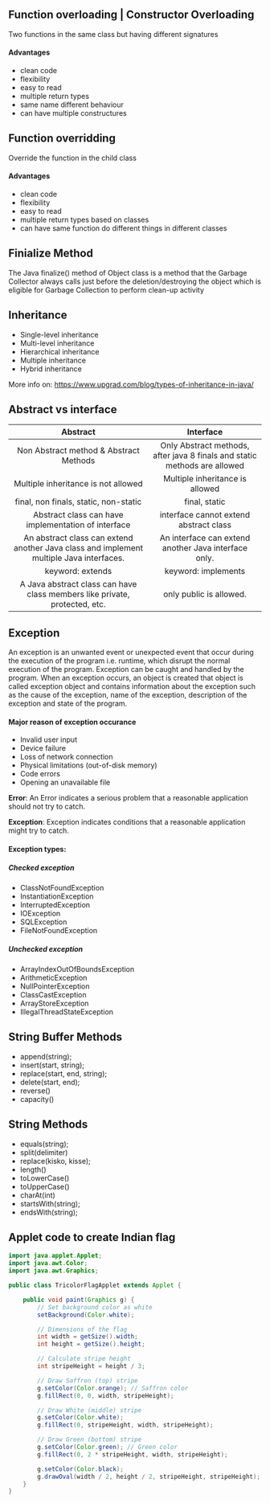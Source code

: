 ## Function overloading | Constructor Overloading

Two functions in the same class but having different signatures

#### Advantages

-   clean code
-   flexibility
-   easy to read
-   multiple return types
-   same name different behaviour
-   can have multiple constructures

## Function overridding

Override the function in the child class

#### Advantages

-   clean code
-   flexibility
-   easy to read
-   multiple return types based on classes
-   can have same function do different things in different classes

## Finialize Method

The Java finalize() method of Object class is a method that the Garbage Collector always calls just before the deletion/destroying the object which is eligible for Garbage Collection to perform clean-up activity

## Inheritance

-   Single-level inheritance
-   Multi-level inheritance
-   Hierarchical inheritance
-   Multiple inheritance
-   Hybrid inheritance

More info on: https://www.upgrad.com/blog/types-of-inheritance-in-java/

## Abstract vs interface

|                                        Abstract                                         |                                 Interface                                 |
| :-------------------------------------------------------------------------------------: | :-----------------------------------------------------------------------: |
|                         Non Abstract method & Abstract Methods                          | Only Abstract methods, after java 8 finals and static methods are allowed |
|                           Multiple inheritance is not allowed                           |                      Multiple inheritance is allowed                      |
|                          final, non finals, static, non-static                          |                               final, static                               |
|                   Abstract class can have implementation of interface                   |                  interface cannot extend abstract class                   |
| An abstract class can extend another Java class and implement multiple Java interfaces. |           An interface can extend another Java interface only.            |
|                                    keyword: extends                                     |                            keyword: implements                            |
|       A Java abstract class can have class members like private, protected, etc.        |                          only public is allowed.                          |

## Exception

An exception is an unwanted event or unexpected event that occur during the execution of the program i.e. runtime, which disrupt the normal execution of the program. Exception can be caught and handled by the program. When an exception occurs, an object is created that object is called exception object and contains information about the exception such as the cause of the exception, name of the exception, description of the exception and state of the program.

#### Major reason of exception occurance

-   Invalid user input
-   Device failure
-   Loss of network connection
-   Physical limitations (out-of-disk memory)
-   Code errors
-   Opening an unavailable file

<b>Error</b>: An Error indicates a serious problem that a reasonable application should not try to catch.

<b>Exception</b>: Exception indicates conditions that a reasonable application might try to catch.

#### Exception types:

##### Checked exception

-   ClassNotFoundException
-   InstantiationException
-   InterruptedException
-   IOException
-   SQLException
-   FileNotFoundException

##### Unchecked exception

-   ArrayIndexOutOfBoundsException
-   ArithmeticException
-   NullPointerException
-   ClassCastException
-   ArrayStoreException
-   IllegalThreadStateException

## String Buffer Methods

-   append(string);
-   insert(start, string);
-   replace(start, end, string);
-   delete(start, end);
-   reverse()
-   capacity()

## String Methods

-   equals(string);
-   split(delimiter)
-   replace(kisko, kisse);
-   length()
-   toLowerCase()
-   toUpperCase()
-   charAt(int)
-   startsWith(string);
-   endsWith(string);

## Applet code to create Indian flag

```Java
import java.applet.Applet;
import java.awt.Color;
import java.awt.Graphics;

public class TricolorFlagApplet extends Applet {

    public void paint(Graphics g) {
        // Set background color as white
        setBackground(Color.white);

        // Dimensions of the flag
        int width = getSize().width;
        int height = getSize().height;

        // Calculate stripe height
        int stripeHeight = height / 3;

        // Draw Saffron (top) stripe
        g.setColor(Color.orange); // Saffron color
        g.fillRect(0, 0, width, stripeHeight);

        // Draw White (middle) stripe
        g.setColor(Color.white);
        g.fillRect(0, stripeHeight, width, stripeHeight);

        // Draw Green (bottom) stripe
        g.setColor(Color.green); // Green color
        g.fillRect(0, 2 * stripeHeight, width, stripeHeight);

        g.setColor(Color.black);
        g.drawOval(width / 2, height / 2, stripeHeight, stripeHeight);
    }
}

```
